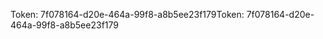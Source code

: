 <span data-ttu-id="6e743-101">Token: 7f078164-d20e-464a-99f8-a8b5ee23f179</span><span class="sxs-lookup"><span data-stu-id="6e743-101">Token: 7f078164-d20e-464a-99f8-a8b5ee23f179</span></span>